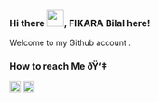 ### Hi there <img src="https://raw.githubusercontent.com/MartinHeinz/MartinHeinz/master/wave.gif" width="30px">, FIKARA Bilal here!
Welcome to my Github account .
### How to reach Me ðŸ‘‡
<img src='https://cdn.jsdelivr.net/npm/simple-icons@3.0.1/icons/linkedin.svg' alt='linkedin' width="20" height='auto'>
<img src='https://cdn.jsdelivr.net/npm/simple-icons@3.0.1/icons/twitter.svg' alt='twitter' width="20" height='auto'>


<!--
**bilal-dotcom/bilal-dotcom** is a ✨ _special_ ✨ repository because its `README.md` (this file) appears on your GitHub profile.

Here are some ideas to get you started:

- 🔭 I’m currently working on ...
- 🌱 I’m currently learning ...
- 👯 I’m looking to collaborate on ...
- 🤔 I’m looking for help with ...
- 💬 Ask me about ...
- 📫 How to reach me: ...
- 😄 Pronouns: ...
- ⚡ Fun fact: ...
-->
